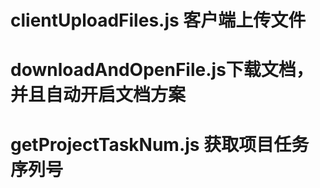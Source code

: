 # clientUploadFiles.js 客户端上传文件
# downloadAndOpenFile.js下载文档，并且自动开启文档方案
# getProjectTaskNum.js 获取项目任务序列号
